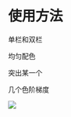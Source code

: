 
# 使用方法

单栏和双栏

均匀配色

突出某一个

几个色阶梯度

![](https://raw.githubusercontent.com/paperplotlib/master/images/paper/1.png)